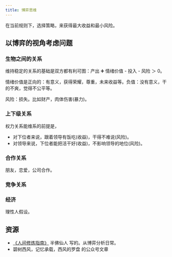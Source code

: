 ```yaml
---
title: 博弈思维
---
```


在当前规则下，选择策略，来获得最大收益和最小风险。

## 以博弈的视角考虑问题
### 生物之间的关系
维持稳定的关系的基础是双方都有利可图：产出 ➕ 情绪价值 - 投入 - 风险 ＞ 0。 

情绪价值是正向的：有意义，获得荣耀，尊重，未来收益等。负值：没有意义，干的不爽，觉得不公平等。

风险：损失。比如财产，肉体伤害(暴力)。

### 上下级关系
权力关系能维系的前提是，
* 对下位者来说，跟着领导有饭吃(收益)，干得不难说(风险)。
* 对领导来说，下位者能把活干好(收益)，不影响领导的地位(风险)。

### 合作关系
朋友，恋爱，公司合作。

### 竞争关系

### 经济
理性人假设。

## 资源
* [《人间修炼指南》](../../product/core/game/guide-to-human-cultivation.md) 半佛仙人 写的。从博弈分析日常。
* 碧树西风，记忆承载，西风的罗盘 的公众号文章